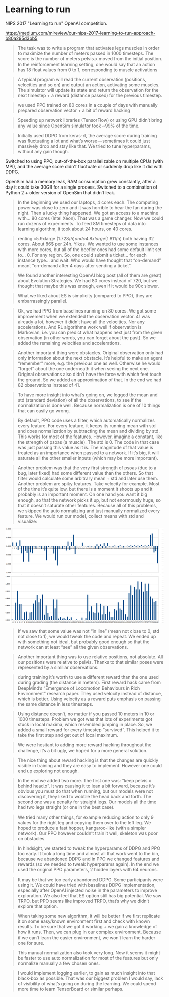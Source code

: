 # Learning to run

NIPS 2017 "Learning to run" OpenAI competition.

https://medium.com/mlreview/our-nips-2017-learning-to-run-approach-b80a295d3bb5

> The task was to write a program that activates legs muscles in order to maximize the number of meters passed in 1000 timesteps. The score is the number of meters pelvis.x moved from the initial position. In the reinforcement learning setting, one would say that an action has 18 float values from 0 to 1, corresponding to muscle activations

> A typical program will read the current observation (positions, velocities and so on) and output an action, activating some muscles. The simulator will update its state and return the observation for the next timestep + a reward (distance passed) for the previous timestep.

> we used PPO trained on 80 cores in a couple of days with manually prepared observation vector + a bit of reward hacking

> Speeding up network libraries (TensorFlow) or using GPU didn’t bring any value since OpenSim simulator took ~99% of the time.

> Initially used DDPG from keras-rl, the average score during training was fluctuating a lot and what’s worse — sometimes it could just massively drop and stay like that. We tried to tune hyperparams, without any gain though.

Switched to using PPO, out-of-the-box parallelizable on multiple CPUs (with MPI), and the average score didn't fluctuate or suddenly drop like it did with DDPG.

OpenSim had a memory leak, RAM consumption grew constantly, after a day it could take 30GB for a single process. Switched to a combination of Python 2 + older version of OpenSim that didn’t leak.

> In the beginning we used our laptops, 4 cores each. The computing power was close to zero and it was horrible to hear the fan during the night. Then a lucky thing happened. We got an access to a machine with… 80 cores (Intel Xeon). That was a game changer. Now we could run dozens of experiments. To feed 8M timesteps of data into learning algorithm, it took about 24 hours, on 40 cores.

> renting c5.9xlarge (1.728$/h) and c4.8xlarge (1.811$/h) both having 32 cores. About 86$ per 24h. Yikes. We wanted to use some instances with more cores, but all of the beefier ones had some default limit set to… 0. For any region. So, one could submit a ticket… for each instance type… and wait. Who would have thought that “on-demand” meant “on-demand after 4 days after sending a ticket”.

> We found another interesting OpenAI blog post (all of them are great) about Evolution Strategies. We had 80 cores instead of 720, but we thought that maybe this was enough, even if it would be 90x slower.

> What we liked about ES is simplicity (compared to PPO), they are embarrassingly parallel.

> Ok, we had PPO from baselines running on 80 cores. We got some improvement when we extended the observation vector. 41 was already a lot, however it didn’t have all the velocities. Nor any accelerations. And RL algorithms work well if observation is Markovian, i.e. you can predict what happens next just from the given observation (in other words, you can forget about the past). So we added the remaining velocities and accelerations. 

> Another important thing were obstacles. Original observation only had only information about the next obstacle. It’s helpful to make an agent “remember” more, e.g. the previous one as well. Otherwise he would “forget” about the one underneath it when seeing the next one. Original observations also didn’t have the force with which feet touch the ground. So we added an approximation of that. In the end we had 82 observations instead of 41.

> To have more insight into what’s going on, we logged the mean and std (standard deviation) of all the observations, to see if the normalization is done well. Because normalization is one of 10 things that can easily go wrong.

> By default, PPO code uses a filter, which automatically normalizes every feature. For every feature, it keeps its running mean with std and does normalization by subtracting the mean and dividing by std. This works for most of the features. However, imagine a constant, like the strength of psoas (a muscle). The std is 0. The code in that case was just passing this value as it is. The magnitude of that value is treated as an importance when passed to a network. If it’s big, it will saturate all the other smaller inputs (which may be more important).

> Another problem was that the very first strength of psoas (due to a bug, later fixed) had some different value than the others. So that filter would calculate some arbitrary mean + std and later use them. Another problem are spiky features. Take velocity for example. Most of the time it’s quite low, but there is a moment it shoots up and it probably is an important moment. On one hand you want it big enough, so that the network picks it up, but not enormously huge, so that it doesn’t saturate other features. Because all of this problems, we skipped the auto normalizing and just manually normalized every feature. We would run our model, collect means with std and visualize:

![Visualising mean and std dev](blog-posts/visualising-mean-and-stddev.png)

> If we saw that some value was not “in line” (mean not close to 0, std not close to 1), we would tweak the code and repeat. We ended up with something not ideal, but probably good enough so that the network can at least “see” all the given observations.

> Another important thing was to use relative positions, not absolute. All our positions were relative to pelvis. Thanks to that similar poses were represented by a similiar observations.

> during training it’s worth to use a different reward than the one used during grading (the distance in meters). First reward hack came from DeepMind’s “Emergence of Locomotion Behaviours in Rich Environment” research paper. They used velocity instead of distance, which is better. Using velocity as a reward puts emphasis on passing the same distance in less timesteps.

> Using distance doesn’t, no matter if you passed 10 meters in 10 or 1000 timesteps. Problem we got was that lots of experiments got stuck in local maxima, which resembled jumping in place. So, we added a small reward for every timestep “survived”. This helped it to take the first step and get out of local maximum.

> We were hesitant to adding more reward hacking throughout the challenge, it’s a bit ugly, we hoped for a more general solution.

> The nice thing about reward hacking is that the changes are quickly visible in training and they are easy to implement. However one could end up exploring not enough.

> In the end we added two more. The first one was: “keep pelvis.x behind head.x”. It was causing it to lean a bit forward, because it’s obvious you must do that when running, but our models were not discovering it, they liked to wobble the head back and forth. The second one was a penalty for straight legs. Our models all the time had two legs straight (or one in the best case).

> We tried many other things, for example reducing action to only 9 values for the right leg and copying them over to the left leg. We hoped to produce a fast hopper, kangaroo-like (with a simpler network). Our PPO however couldn’t train it well, skeleton was poor on obstacles.

> In hindsight, we started to tweak the hyperparams of DDPG and PPO too early. It took a long time and almost all that work went to the bin, because we abandoned DDPG and in PPO we changed features and rewards (so we needed to tweak hyperparams again). In the end we used the original PPO parameters, 2 hidden layers with 64 neurons.

> It may be that we too early abandoned DDPG. Some participants were using it. We could have tried with baselines DDPG implementation, especially after OpenAI injected noise in the parameters to improve exploration. We also feel that ES option still has big potential. We saw TRPO, but PPO seems like improved TRPO, that’s why we didn’t explore that option.

> When taking some new algorithm, it will be better if we first replicate it on some easy/known environment first and check with known results. To be sure that we got it working + we gain a knowledge of how it runs. Then, we can plug in our complex environment. Because if we can’t learn the easier environment, we won’t learn the harder one for sure.

> This manual normalization also took very long. Now it seems it might be faster to use auto normalization for most of the features but only normalize manually a few chosen ones.

> I would implement logging earlier, to gain as much insight into that black-box as possible. That was our biggest problem I would say, lack of visibility of what’s going on during the learning. We could spend more time to learn TensorBoard or similar perhaps.


